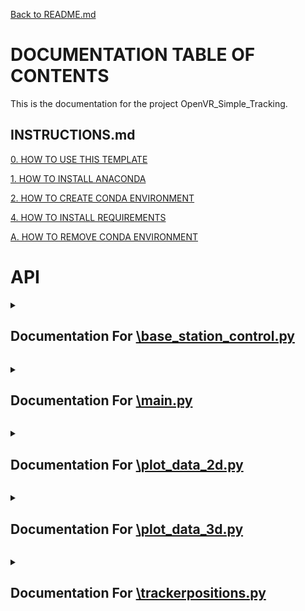 [Back to README.md](/README.md)

# DOCUMENTATION TABLE OF CONTENTS #

This is the documentation for the project OpenVR_Simple_Tracking.

## INSTRUCTIONS.md ##

[0. HOW TO USE THIS TEMPLATE](/docs/INSTRUCTIONS.md#0-how-to-use-this-template)

[1. HOW TO INSTALL ANACONDA](/docs/INSTRUCTIONS.md#1-how-to-install-anaconda)

[2. HOW TO CREATE CONDA ENVIRONMENT](/docs/INSTRUCTIONS.md#2-how-to-create-conda-environment)

[4. HOW TO INSTALL REQUIREMENTS](/docs/INSTRUCTIONS.md#4-how-to-install-requirements)

[A. HOW TO REMOVE CONDA ENVIRONMENT](/docs/INSTRUCTIONS.md#a-how-to-remove-conda-environment)

# API #


<details>
<summary>

## Documentation For [\base_station_control.py](/docs/\BASE_STATION_CONTROL.md)

</summary>


 <details>
<summary>

### > [function turn_base_stations_on](/docs/\BASE_STATION_CONTROL.md#function-turn_base_stations_on) 



</summary>

[def turn_base_stations_on():](./../\base_station_control.py#L76) 



</details>


 <details>
<summary>

### > [function turn_base_stations_off](/docs/\BASE_STATION_CONTROL.md#function-turn_base_stations_off) 



</summary>

[def turn_base_stations_off():](./../\base_station_control.py#L81) 



</details>

<br></details>


<details>
<summary>

## Documentation For [\main.py](/docs/\MAIN.md)

</summary>


 <details>
<summary>

### > [function update_plot](/docs/\MAIN.md#function-update_plot) 



</summary>

[def update_plot(list_of_objects, ax):](./../\main.py#L46) 



</details>

<br></details>


<details>
<summary>

## Documentation For [\plot_data_2d.py](/docs/\PLOT_DATA_2D.md)

</summary>


 <details>
<summary>

### > [function update_ax](/docs/\PLOT_DATA_2D.md#function-update_ax) 



</summary>

[def update_ax(ax):](./../\plot_data_2d.py#L3) 



</details>


 <details>
<summary>

### > [function initialize_plot](/docs/\PLOT_DATA_2D.md#function-initialize_plot) 



</summary>

[def initialize_plot():](./../\plot_data_2d.py#L11) 



</details>


 <details>
<summary>

### > [function wait_for_button_press](/docs/\PLOT_DATA_2D.md#function-wait_for_button_press) 



</summary>

[def wait_for_button_press():](./../\plot_data_2d.py#L21) 



</details>


 <details>
<summary>

### > [function update_plot](/docs/\PLOT_DATA_2D.md#function-update_plot) 



</summary>

[def update_plot(list_of_objects, ax):](./../\plot_data_2d.py#L26) 



</details>


 <details>
<summary>

### > [function draw](/docs/\PLOT_DATA_2D.md#function-draw) 



</summary>

[def draw(fig):](./../\plot_data_2d.py#L46) 



</details>

<br></details>


<details>
<summary>

## Documentation For [\plot_data_3d.py](/docs/\PLOT_DATA_3D.md)

</summary>


 <details>
<summary>

### > [function update_ax](/docs/\PLOT_DATA_3D.md#function-update_ax) 



</summary>

[def update_ax(ax):](./../\plot_data_3d.py#L75) 



</details>


 <details>
<summary>

### > [function initialize_plot](/docs/\PLOT_DATA_3D.md#function-initialize_plot) 



</summary>

[def initialize_plot():](./../\plot_data_3d.py#L84) 



</details>


 <details>
<summary>

### > [function wait_for_button_press](/docs/\PLOT_DATA_3D.md#function-wait_for_button_press) 



</summary>

[def wait_for_button_press():](./../\plot_data_3d.py#L96) 



</details>


 <details>
<summary>

### > [function update_plot](/docs/\PLOT_DATA_3D.md#function-update_plot) 



</summary>

[def update_plot(list_of_objects, ax):](./../\plot_data_3d.py#L101) 



</details>


 <details>
<summary>

### > [function draw](/docs/\PLOT_DATA_3D.md#function-draw) 



</summary>

[def draw(fig):](./../\plot_data_3d.py#L142) 



</details>

<br></details>


<details>
<summary>

## Documentation For [\trackerpositions.py](/docs/\TRACKERPOSITIONS.md)

</summary>


 <details>
<summary>

### > [function get_position_rotation_from_hmd_pose](/docs/\TRACKERPOSITIONS.md#function-get_position_rotation_from_hmd_pose) 



</summary>

[def get_position_rotation_from_hmd_pose(hmd_pose):](./../\trackerpositions.py#L82) 



</details>


 <details>
<summary>

### > [function get_all_poses](/docs/\TRACKERPOSITIONS.md#function-get_all_poses) 



</summary>

[def get_all_poses():](./../\trackerpositions.py#L96) 



</details>


 <details>
<summary>

### > [function get_base_station_pose](/docs/\TRACKERPOSITIONS.md#function-get_base_station_pose) 



</summary>

[def get_base_station_pose(base_station_index):](./../\trackerpositions.py#L111) 



</details>


 <details>
<summary>

### > [function get_headset_pose](/docs/\TRACKERPOSITIONS.md#function-get_headset_pose) 



</summary>

[def get_headset_pose():](./../\trackerpositions.py#L145) 



</details>


 <details>
<summary>

### > [function get_left_controller_pose](/docs/\TRACKERPOSITIONS.md#function-get_left_controller_pose) 



</summary>

[def get_left_controller_pose():](./../\trackerpositions.py#L155) 



</details>


 <details>
<summary>

### > [function get_right_controller_pose](/docs/\TRACKERPOSITIONS.md#function-get_right_controller_pose) 



</summary>

[def get_right_controller_pose():](./../\trackerpositions.py#L184) 



</details>


 <details>
<summary>

### > [function get_tracker_pose](/docs/\TRACKERPOSITIONS.md#function-get_tracker_pose) 



</summary>

[def get_tracker_pose(index:int):](./../\trackerpositions.py#L212) 



</details>

<br></details>


